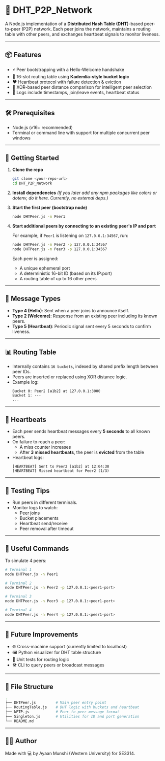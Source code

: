 # 🔗 DHT_P2P_Network

A Node.js implementation of a **Distributed Hash Table (DHT)**-based peer-to-peer (P2P) network. Each peer joins the network, maintains a routing table with other peers, and exchanges heartbeat signals to monitor liveness.

---

## 📦 Features

- ⚡ Peer bootstrapping with a Hello-Welcome handshake
- 📡 16-slot routing table using **Kademlia-style bucket logic**
- ❤️ Heartbeat protocol with failure detection & eviction
- 🧠 XOR-based peer distance comparison for intelligent peer selection
- 📘 Logs include timestamps, join/leave events, heartbeat status

---

## 🛠 Prerequisites

- Node.js (v16+ recommended)
- Terminal or command line with support for multiple concurrent peer windows

---

## 🚀 Getting Started

1. **Clone the repo**
   ```bash
   git clone <your-repo-url>
   cd DHT_P2P_Network
   ```

2. **Install dependencies**
   *(If you later add any npm packages like colors or dotenv, do it here. Currently, no external deps.)*

3. **Start the first peer (bootstrap node)**
   ```bash
   node DHTPeer.js -n Peer1
   ```

4. **Start additional peers by connecting to an existing peer's IP and port**

   For example, if `Peer1` is listening on `127.0.0.1:34567`, run:

   ```bash
   node DHTPeer.js -n Peer2 -p 127.0.0.1:34567
   node DHTPeer.js -n Peer3 -p 127.0.0.1:34567
   ```

   Each peer is assigned:
   - A unique ephemeral port
   - A deterministic 16-bit ID (based on its IP:port)
   - A routing table of up to 16 other peers

---

## 💬 Message Types

- **Type 4 (Hello)**: Sent when a peer joins to announce itself.
- **Type 2 (Welcome)**: Response from an existing peer including its known peers.
- **Type 5 (Heartbeat)**: Periodic signal sent every 5 seconds to confirm liveness.

---

## 📊 Routing Table

- Internally contains `16 buckets`, indexed by shared prefix length between peer IDs.
- Peers are inserted or replaced using XOR distance logic.
- Example log:
  ```
  Bucket 0: Peer2 [a1b2] at 127.0.0.1:3000
  Bucket 1: ---
  ...
  ```

---

## 🔁 Heartbeats

- Each peer sends heartbeat messages every **5 seconds** to all known peers.
- On failure to reach a peer:
  - A miss counter increases
  - After **3 missed heartbeats**, the peer is **evicted** from the table
- Heartbeat logs:
  ```
  [HEARTBEAT] Sent to Peer2 [a1b2] at 12:04:30
  [HEARTBEAT] Missed heartbeat for Peer2 (1/3)
  ```

---

## 🧪 Testing Tips

- Run peers in different terminals.
- Monitor logs to watch:
  - Peer joins
  - Bucket placements
  - Heartbeat send/receive
  - Peer removal after timeout

---

## 🧰 Useful Commands

To simulate 4 peers:
```bash
# Terminal 1
node DHTPeer.js -n Peer1

# Terminal 2
node DHTPeer.js -n Peer2 -p 127.0.0.1:<peer1-port>

# Terminal 3
node DHTPeer.js -n Peer3 -p 127.0.0.1:<peer1-port>

# Terminal 4
node DHTPeer.js -n Peer4 -p 127.0.0.1:<peer1-port>
```

---

## 🧩 Future Improvements

- 🌐 Cross-machine support (currently limited to localhost)
- 🖼 Python visualizer for DHT table structure
- 🧪 Unit tests for routing logic
- 🛠 CLI to query peers or broadcast messages

---

## 📁 File Structure

```bash
.
├── DHTPeer.js         # Main peer entry point
├── RoutingTable.js    # DHT logic with buckets and heartbeat
├── kPTP.js            # Peer-to-peer message format
├── Singleton.js       # Utilities for ID and port generation
└── README.md
```

---

## 👨‍💻 Author

Made with 💻 by Ayaan Munshi (Western University) for SE3314.
